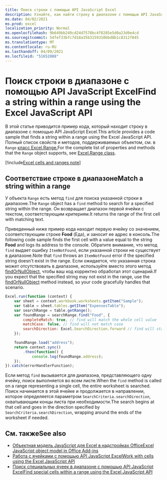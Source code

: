 ```yaml
---
title: Поиск строки с помощью API JavaScript Excel
description: Узнайте, как найти строку в диапазоне с помощью API JavaScript Excel.
ms.date: 04/02/2021
ms.prod: excel
localization_priority: Normal
ms.openlocfilehash: 9b649bb249cd24d7578bc4f8285e5d0a23d0e4cd
ms.sourcegitcommit: 54fef33bfc7d18a35b3159310bbd8b1c8312f845
ms.translationtype: MT
ms.contentlocale: ru-RU
ms.lasthandoff: 04/09/2021
ms.locfileid: "51652888"
---
```

# <a name="find-a-string-within-a-range-using-the-excel-javascript-api"></a><span data-ttu-id="45550-103">Поиск строки в диапазоне с помощью API JavaScript Excel</span><span class="sxs-lookup"><span data-stu-id="45550-103">Find a string within a range using the Excel JavaScript API</span></span>

<span data-ttu-id="45550-104">В этой статье приводится пример кода, который находит строку в диапазоне с помощью API JavaScript Excel.</span><span class="sxs-lookup"><span data-stu-id="45550-104">This article provides a code sample that finds a string within a range using the Excel JavaScript API.</span></span> <span data-ttu-id="45550-105">Полный список свойств и методов, поддерживаемых объектом, см. в `Range` [класс Excel.Range.](/javascript/api/excel/excel.range)</span><span class="sxs-lookup"><span data-stu-id="45550-105">For the complete list of properties and methods that the `Range` object supports, see [Excel.Range class](/javascript/api/excel/excel.range).</span></span>

[!include[Excel cells and ranges note](../includes/note-excel-cells-and-ranges.md)]

## <a name="match-a-string-within-a-range"></a><span data-ttu-id="45550-106">Соответствие строке в диапазоне</span><span class="sxs-lookup"><span data-stu-id="45550-106">Match a string within a range</span></span>

<span data-ttu-id="45550-107">У объекта `Range` есть метод `find` для поиска указанной строки в диапазоне.</span><span class="sxs-lookup"><span data-stu-id="45550-107">The `Range` object has a `find` method to search for a specified string within the range.</span></span> <span data-ttu-id="45550-108">Он возвращает диапазон первой ячейки с текстом, соответствующим критериям.</span><span class="sxs-lookup"><span data-stu-id="45550-108">It returns the range of the first cell with matching text.</span></span>

<span data-ttu-id="45550-109">Приведенный ниже пример кода находит первую ячейку со значением, соответствующим строке **Food** (Еда), и заносит ее адрес в консоль.</span><span class="sxs-lookup"><span data-stu-id="45550-109">The following code sample finds the first cell with a value equal to the string **Food** and logs its address to the console.</span></span> <span data-ttu-id="45550-110">Обратите внимание, что метод `find` выдает ошибку `ItemNotFound`, если указанной строки не существует в диапазоне.</span><span class="sxs-lookup"><span data-stu-id="45550-110">Note that `find` throws an `ItemNotFound` error if the specified string doesn't exist in the range.</span></span> <span data-ttu-id="45550-111">Если ожидается, что указанная строка может отсутствовать в диапазоне, используйте вместо этого метод [findOrNullObject](../develop/application-specific-api-model.md#ornullobject-methods-and-properties), чтобы ваш код корректно обработал этот сценарий.</span><span class="sxs-lookup"><span data-stu-id="45550-111">If you expect that the specified string may not exist in the range, use the [findOrNullObject](../develop/application-specific-api-model.md#ornullobject-methods-and-properties) method instead, so your code gracefully handles that scenario.</span></span>

```js
Excel.run(function (context) {
    var sheet = context.workbook.worksheets.getItem("Sample");
    var table = sheet.tables.getItem("ExpensesTable");
    var searchRange = table.getRange();
    var foundRange = searchRange.find("Food", {
        completeMatch: true, // find will match the whole cell value
        matchCase: false, // find will not match case
        searchDirection: Excel.SearchDirection.forward // find will start searching at the beginning of the range
    });

    foundRange.load("address");
    return context.sync()
        .then(function() {
            console.log(foundRange.address);
    });
}).catch(errorHandlerFunction);
```

<span data-ttu-id="45550-112">Если метод `find` вызывается для диапазона, представляющего одну ячейку, поиск выполняется во всем листе.</span><span class="sxs-lookup"><span data-stu-id="45550-112">When the `find` method is called on a range representing a single cell, the entire worksheet is searched.</span></span> <span data-ttu-id="45550-113">Поиск начинается в этой ячейке и продолжается в направлении, которое определяется параметром `SearchCriteria.searchDirection`, охватывающим концы листа при необходимости.</span><span class="sxs-lookup"><span data-stu-id="45550-113">The search begins at that cell and goes in the direction specified by `SearchCriteria.searchDirection`, wrapping around the ends of the worksheet if needed.</span></span>

## <a name="see-also"></a><span data-ttu-id="45550-114">См. также</span><span class="sxs-lookup"><span data-stu-id="45550-114">See also</span></span>

- [<span data-ttu-id="45550-115">Объектная модель JavaScript для Excel в надстройках Office</span><span class="sxs-lookup"><span data-stu-id="45550-115">Excel JavaScript object model in Office Add-ins</span></span>](excel-add-ins-core-concepts.md)
- [<span data-ttu-id="45550-116">Работа с ячейками с помощью API JavaScript Excel</span><span class="sxs-lookup"><span data-stu-id="45550-116">Work with cells using the Excel JavaScript API</span></span>](excel-add-ins-cells.md)
- [<span data-ttu-id="45550-117">Поиск специальных ячеек в диапазоне с помощью API JavaScript Excel</span><span class="sxs-lookup"><span data-stu-id="45550-117">Find special cells within a range using the Excel JavaScript API</span></span>](excel-add-ins-ranges-special-cells.md)
